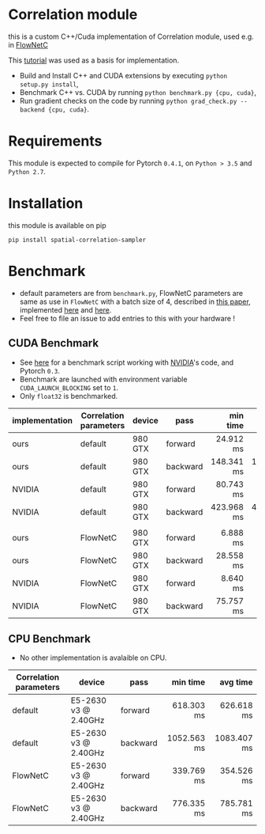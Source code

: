 # Correlation module

this is a custom C++/Cuda implementation of Correlation module, used e.g. in [FlowNetC](https://arxiv.org/abs/1504.06852)

This [tutorial](http://pytorch.org/tutorials/advanced/cpp_extension.html) was used as a basis for implementation.

- Build and Install C++ and CUDA extensions by executing `python setup.py install`,
- Benchmark C++ vs. CUDA by running `python benchmark.py {cpu, cuda}`,
- Run gradient checks on the code by running `python grad_check.py --backend {cpu, cuda}`.

# Requirements

This module is expected to compile for Pytorch `0.4.1`, on `Python > 3.5` and `Python 2.7`.

# Installation

this module is available on pip

`pip install spatial-correlation-sampler`

# Benchmark

 * default parameters are from `benchmark.py`, FlowNetC parameters are same as use in `FlowNetC` with a batch size of 4, described in [this paper](https://arxiv.org/abs/1504.06852), implemented [here](https://github.com/lmb-freiburg/flownet2) and [here](https://github.com/NVIDIA/flownet2-pytorch/blob/master/networks/FlowNetC.py).
 * Feel free to file an issue to add entries to this with your hardware !

## CUDA Benchmark

 * See [here](https://gist.github.com/ClementPinard/270e910147119831014932f67fb1b5ea) for a benchmark script working with [NVIDIA](https://github.com/NVIDIA/flownet2-pytorch/tree/master/networks/correlation_package)'s code, and Pytorch `0.3`.
 * Benchmark are launched with environment variable `CUDA_LAUNCH_BLOCKING` set to `1`.
 * Only `float32` is benchmarked.

 | implementation | Correlation parameters |  device |     pass |   min time |   avg time |
 | -------------- | ---------------------- | ------- | -------- | ---------: | ---------: |
 |           ours |                default | 980 GTX |  forward |  24.912 ms |  25.202 ms |
 |           ours |                default | 980 GTX | backward | 148.341 ms | 148.827 ms |
 |         NVIDIA |                default | 980 GTX |  forward |  80.743 ms |  81.534 ms |
 |         NVIDIA |                default | 980 GTX | backward | 423.968 ms | 425.396 ms |
 |                |                        |         |          |            |            |
 |           ours |               FlowNetC | 980 GTX |  forward |   6.888 ms |   7.578 ms |
 |           ours |               FlowNetC | 980 GTX | backward |  28.558 ms |  28.984 ms |
 |         NVIDIA |               FlowNetC | 980 GTX |  forward |   8.640 ms |   8.805 ms |
 |         NVIDIA |               FlowNetC | 980 GTX | backward |  75.757 ms |  76.873 ms |

## CPU Benchmark

  * No other implementation is avalaible on CPU.

 | Correlation parameters |               device |     pass |    min time |    avg time |
 | ---------------------- | -------------------- | -------- | ----------: | ----------: |
 |                default | E5-2630 v3 @ 2.40GHz |  forward |  618.303 ms |  626.618 ms |
 |                default | E5-2630 v3 @ 2.40GHz | backward | 1052.563 ms | 1083.407 ms |
 |               FlowNetC | E5-2630 v3 @ 2.40GHz |  forward |  339.769 ms |  354.526 ms |
 |               FlowNetC | E5-2630 v3 @ 2.40GHz | backward |  776.335 ms |  785.781 ms |